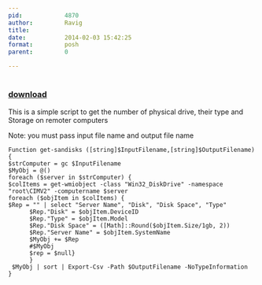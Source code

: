 ```yaml
---
pid:            4870
author:         Ravig
title:          
date:           2014-02-03 15:42:25
format:         posh
parent:         0

---
```


# 

### [download](//scripts/4870.ps1)

This is a simple script to get the number of physical drive, their type and Storage on remoter computers

Note: you must pass input file name and output file name

```posh
Function get-sandisks ([string]$InputFilename,[string]$OutputFilename)
{
$strComputer = gc $InputFilename
$MyObj = @()
foreach ($server in $strComputer) {
$colItems = get-wmiobject -class "Win32_DiskDrive" -namespace "root\CIMV2" -computername $server
foreach ($objItem in $colItems) { 
$Rep = "" | select "Server Name", "Disk", "Disk Space", "Type"
      $Rep."Disk" = $objItem.DeviceID 
      $Rep."Type" = $objItem.Model 
      $Rep."Disk Space" = ([Math]::Round($objItem.Size/1gb, 2)) 
      $Rep."Server Name" = $objItem.SystemName 
      $MyObj += $Rep
      #$MyObj
      $rep = $null}
      }
 $MyObj | sort | Export-Csv -Path $OutputFilename -NoTypeInformation
}
```
